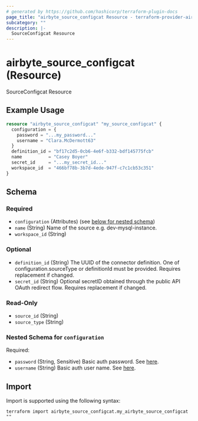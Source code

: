 ```yaml
---
# generated by https://github.com/hashicorp/terraform-plugin-docs
page_title: "airbyte_source_configcat Resource - terraform-provider-airbyte"
subcategory: ""
description: |-
  SourceConfigcat Resource
---
```


# airbyte_source_configcat (Resource)

SourceConfigcat Resource

## Example Usage

```terraform
resource "airbyte_source_configcat" "my_source_configcat" {
  configuration = {
    password = "...my_password..."
    username = "Clara.McDermott63"
  }
  definition_id = "bf17c2d5-0cb6-4e6f-b332-bdf145775fcb"
  name          = "Casey Boyer"
  secret_id     = "...my_secret_id..."
  workspace_id  = "466bf78b-3b7d-4ede-947f-c7c1cb53c351"
}
```

<!-- schema generated by tfplugindocs -->
## Schema

### Required

- `configuration` (Attributes) (see [below for nested schema](#nestedatt--configuration))
- `name` (String) Name of the source e.g. dev-mysql-instance.
- `workspace_id` (String)

### Optional

- `definition_id` (String) The UUID of the connector definition. One of configuration.sourceType or definitionId must be provided. Requires replacement if changed.
- `secret_id` (String) Optional secretID obtained through the public API OAuth redirect flow. Requires replacement if changed.

### Read-Only

- `source_id` (String)
- `source_type` (String)

<a id="nestedatt--configuration"></a>
### Nested Schema for `configuration`

Required:

- `password` (String, Sensitive) Basic auth password. See <a href="https://api.configcat.com/docs/#section/Authentication">here</a>.
- `username` (String) Basic auth user name. See <a href="https://api.configcat.com/docs/#section/Authentication">here</a>.

## Import

Import is supported using the following syntax:

```shell
terraform import airbyte_source_configcat.my_airbyte_source_configcat ""
```

